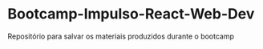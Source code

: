 # Bootcamp-Impulso-React-Web-Dev
Repositório para salvar os materiais produzidos durante o bootcamp
